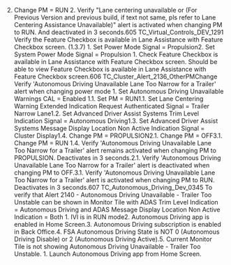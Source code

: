 2. Change PM = RUN 2. Verify "Lane centering unavailable or (For Previous Version and previous build, if text not same, pls refer to Lane Centering Assistance Unavailable)" alert is activated when changing PM to RUN. And deactivated in 3 seconds.605 TC_Virtual_Controls_DEV_1291 Verify the Feature Checkbox is available in Lane Assistance with Feature Checkbox screen. (1.3.7) 1. Set Power Mode Signal = Propulsion2. Set System Power Mode Signal = Propulsion 1. Check Feature Checkbox is available in Lane Assistance with Feature Checkbox screen. Should be able to view Feature Checkbox is available in Lane Assistance with Feature Checkbox screen.606 TC_Cluster_Alert_2136_OtherPMChange Verify 'Autonomous Driving Unavailable Lane Too Narrow for a Trailer' alert when changing power mode 1. Set Autonomous Driving Unavailable Warnings CAL = Enabled 1.1. Set PM = RUN1.1. Set Lane Centering Warning Extended Indication Request Authenticated Signal = Trailer Narrow Lane1.2. Set Advanced Driver Assist Systems Trim Level Indication Signal = Autonomous Driving1.3. Set Advanced Driver Assist Systems Message Display Location Non Active Indication Signal = Cluster Display1.4. Change PM = PROPULSION2.1. Change PM = OFF3.1. Change PM = RUN 1.4. Verify 'Autonomous Driving Unavailable Lane Too Narrow for a Trailer' alert remains activated when changing PM to PROPULSION. Deactivates in 3 seconds.2.1. Verify 'Autonomous Driving Unavailable Lane Too Narrow for a Trailer' alert is deactivated when changing PM to OFF.3.1. Verify 'Autonomous Driving Unavailable Lane Too Narrow for a Trailer' alert is activated when changing PM to RUN. Deactivates in 3 seconds.607 TC_Autonomous_Driving_Dev_0345 To verify that Alert 2140 - Autonomous Driving Unavailable - Trailer Too Unstable can be shown in Monitor Tile with ADAS Trim Level Indication = Autonomous Driving and ADAS Message Display Location Non Active Indication = Both 1. IVI is in RUN mode2. Autonomous Driving app is enabled in Home Screen.3. Autonomous Driving subscription is enabled in Back Office.4. FSA Autonomous Driving State is NOT 0 (Autonomous Driving Disable) or 2 (Autonomous Driving Active).5. Current Monitor Tile is not showing Autonomous Driving Unavailable - Trailer Too Unstable. 1. Launch Autonomous Driving app from Home Screen.